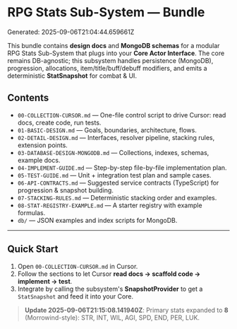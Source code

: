 # RPG Stats Sub-System — Bundle
Generated: 2025-09-06T21:04:44.659661Z

This bundle contains **design docs** and **MongoDB schemas** for a modular RPG Stats Sub-System
that plugs into your **Core Actor Interface**. The core remains DB-agnostic; this subsystem
handles persistence (MongoDB), progression, allocations, item/title/buff/debuff modifiers,
and emits a deterministic **StatSnapshot** for combat & UI.

## Contents
- `00-COLLECTION-CURSOR.md` — One-file control script to drive Cursor: read docs, create code, run tests.
- `01-BASIC-DESIGN.md` — Goals, boundaries, architecture, flows.
- `02-DETAIL-DESIGN.md` — Interfaces, resolver pipeline, stacking rules, extension points.
- `03-DATABASE-DESIGN-MONGODB.md` — Collections, indexes, schemas, example docs.
- `04-IMPLEMENT-GUIDE.md` — Step-by-step file-by-file implementation plan.
- `05-TEST-GUIDE.md` — Unit + integration test plan and sample cases.
- `06-API-CONTRACTS.md` — Suggested service contracts (TypeScript) for progression & snapshot building.
- `07-STACKING-RULES.md` — Deterministic stacking order and examples.
- `08-STAT-REGISTRY-EXAMPLE.md` — A starter registry with example formulas.
- `db/` — JSON examples and index scripts for MongoDB.

---

## Quick Start
1) Open `00-COLLECTION-CURSOR.md` in Cursor.
2) Follow the sections to let Cursor **read docs → scaffold code → implement → test**.
3) Integrate by calling the subsystem's **SnapshotProvider** to get a `StatSnapshot` and feed it into your Core.


> **Update 2025-09-06T21:15:08.141940Z**: Primary stats expanded to **8** (Morrowind-style): STR, INT, WIL, AGI, SPD, END, PER, LUK.
